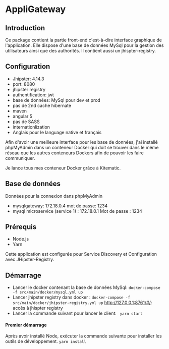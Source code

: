 # AppliGateway

## Introduction
Ce package contient la partie front-end c'est-à-dire interface graphique de l'application. Elle dispose d'une base de données MySql pour la gestion des utilisateurs ainsi que des authorités.
Il contient aussi un jhispter-registry.

## Configuration

- Jhipster: 4.14.3
- port: 8080
- jhipster registry
- authentification: jwt
- base de données: MySql pour dev et prod
- pas de 2nd cache hibernate
- maven
- angular 5
- pas de SASS
- internationlization
- Anglais pour le language native et français

Afin d'avoir une meilleure interface pour les base de données, j'ai installé phpMyAdmin dans un conteneur Docker qui doit se trouver dans le même réseau que les autres conteneurs Dockers afin de pouvoir les faire communiquer.

Je lance tous mes conteneur Docker grâce à Kitematic.

## Base de données

Données pour la connexion dans phpMyAdmin

- mysqlgateway: 172.18.0.4 mot de passe: 1234
- mysql microservice (service 1) : 172.18.0.1 Mot de passe : 1234


## Prérequis
- Node.js
- Yarn

Cette application est configurée pour Service Discovery et Configuration avec JHipster-Registry.

## Démarrage
- Lancer le docker contenant la base de données MySql: 
``docker-compose -f src/main/docker/mysql.yml up``
- Lancer jhipster registry dans docker : 
``docker-compose -f src/main/docker/jhipster-registry.yml up``
 http://127.0.0.1:8761/#/: accès à jhispter registry
 - Lancer la commande suivant pour lancer le client: 
    `` yarn start``

#### Premier démarrage
Après avoir installé Node,  exécuter la commande suivante pour installer les outils de développement.
``yarn install``


